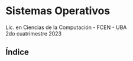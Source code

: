 # Sistemas Operativos

Lic. en Ciencias de la Computación - FCEN - UBA\
2do cuatrimestre 2023

## Índice
